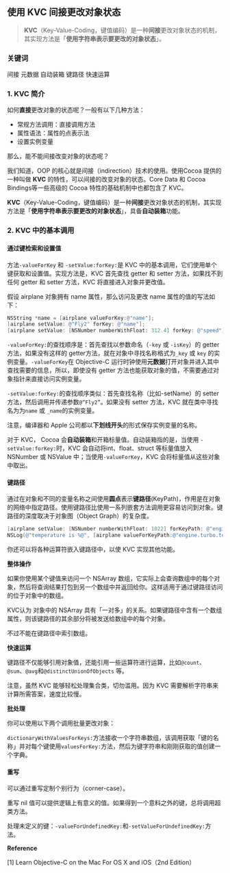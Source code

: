 ## 使用 KVC 间接更改对象状态



> **KVC**（Key-Value-Coding，键值编码）是一种**间接**更改对象状态的机制，其实现方法是「**使用字符串表示要更改的对象状态**」。



### 关键词

间接	元数据	自动装箱	键路径	快速运算



### 1. KVC 简介

如何**直接**更改对象的状态呢？一般有以下几种方法：

- 常规方法调用：直接调用方法
- 属性语法：属性的点表示法
- 设置实例变量

那么，能不能间接改变对象的状态呢？

我们知道，OOP 的核心就是间接（indirection）技术的使用。使用Cocoa 提供的一种叫做 **KVC** 的特性，可以间接的改变对象的状态。Core Data 和 Cocoa Bindings等一些高级的 Cocoa 特性的基础机制中也都包含了 KVC。

**KVC**（Key-Value-Coding，键值编码）是一种**间接**更改对象状态的机制，其实现方法是「**使用字符串表示要更改的对象状态**」，具备**自动装箱**功能。



### 2. KVC 中的基本调用

#### 通过键检索和设置值

方法`-valueForKey` 和 `-setValue:forKey:`是 KVC 中的基本调用，它们使用单个键获取和设置值。实现方法是，KVC 首先查找 getter 和 setter 方法，如果找不到任何 getter 和 setter 方法，KVC 将直接进入对象并更改值。

假设 airplane 对象拥有 name 属性，那么访问及更改 name 属性的值的写法如下：

```objective-c
NSString *name = [airplane valueForKey:@"name"];
[airplane setValue: @"Fly2" forKey: @"name"];
[airplane setValue: [NSNumber numberWithFloat: 312.4] forKey: @"speed"];
```

`-valueForKey:`的查找顺序是：首先查找以参数命名（`-key` 或 `-isKey`）的 getter 方法，如果没有这样的 getter方法，就在对象中寻找名称格式为`_key` 或 `key` 的实例变量。`-valueForKey`在 Objective-C 运行时钟使用**元数据**打开对象并进入其中查找需要的信息，所以，即使没有 getter 方法也能获取对象的值，不需要通过对象指针来直接访问实例变量。

`-setValue:forKey:`的查找顺序类似：首先查找名称（比如-setName）的 setter 方法，然后调用并传递参数`@“Fly2”`。如果没有 setter 方法，KVC 就在类中寻找名为为`name` 或 `_name`的实例变量。

注意，编译器和 Apple 公司都以**下划线开头**的形式保存实例变量的名称。

对于 KVC， Cocoa 会**自动装箱**和开箱标量值。自动装箱指的是，当使用 `-setValue:forKey:`时，KVC 会自动将int、float、struct 等标量值放入 NSNumber 或 NSValue 中；当使用`-valueForKey`，KVC 会将标量值从这些对象中取出。



#### 键路径

通过在对象和不同的变量名称之间使用**圆点**表示**键路径**(KeyPath)，作用是在对象的网络中指定路径。使用键路径比使用一系列嵌套方法调用更容易访问到对象。键路径的深度取决于对象图（Object Graph）的复杂度。

```objective-c
[airplane setValue: [NSNumber numberWithFloat: 1022] forKeyPath: @"engine.turbo.temperature"];
NSLog(@"temperature is %@", [airplane valueForKeyPath:@"engine.turbo.temperature"]);
```

你还可以将各种运算符嵌入键路径中，以使 KVC 实现其他功能。

**整体操作**

如果你使用某个键值来访问一个 NSArray 数组，它实际上会查询数组中的每个对象，然后将查询结果打包到另一个数组中并返回给你。这样适用于通过键路径访问的位于对象中的数组。

KVC认为 对象中的 NSArray 具有「一对多」的关系。如果键路径中含有一个数组属性，则该键路径的其余部分将被发送给数组中的每个对象。

不过不能在键路径中索引数组。

**快速运算**

键路径不仅能够引用对象值，还能引用一些运算符进行运算，比如`@count`、`@sum`、`@avg`和`@distinctUnionOfObjects` 等。

注意，虽然 KVC 能够轻松处理集合类，切勿滥用。因为 KVC 需要解析字符串来计算所需答案，速度比较慢。



**批处理**

你可以使用以下两个调用批量更改对象：

`dictionaryWithValuesForKeys:`方法接收一个字符串数组，该调用获取「键的名称」并对每个键使用`valuesForKey:`方法，然后为键字符串和刚刚获取的值创建一个字典。

#### 重写

可以通过重写定制个别行为（corner-case）。

重写 nil 值可以提供逻辑上有意义的值。如果得到一个意料之外的键，总将调用超类方法。

处理未定义的键：`-valueForUndefinedKey:`和`-setValueForUndefinedKey:`方法。



**Reference**

[1] Learn Objective-C on the Mac For OS X and iOS（2nd Edition）
